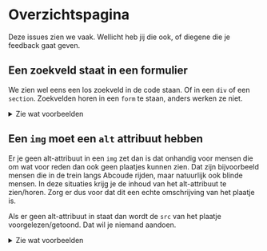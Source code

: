 # Overzichtspagina

Deze issues zien we vaak. Wellicht heb jij die ook, of diegene die je feedback gaat geven.

## Een zoekveld staat in een formulier

We zien wel eens een los zoekveld in de code staan. Of in een `div` of een `section`. Zoekvelden horen in een `form` te staan, anders werken ze niet.

<details>
  <summary>Zie wat voorbeelden</summary>

### Goed
````html
<form action="zoekresultaten.html">
	<label>Zoeken
		<input type="search">
	</label>
	<button>Zoek!</button>
</form>
````

### Niet goed
````
<section>
	<input type="text" placeholder="Zoeken..">
</section>
````
</details>

## Een `img` moet een `alt` attribuut hebben

Er je geen alt-attribuut in een `img` zet dan is dat onhandig voor mensen die om wat voor reden dan ook geen plaatjes kunnen zien. Dat zijn bijvoorbeeld mensen die in de trein langs Abcoude rijden, maar natuurlijk ook blinde mensen. In deze situaties krijg je de inhoud van het alt-attribuut te zien/horen. Zorg er dus voor dat dit een echte omschrijving van het plaatje is. 

Als er geen alt-attribuut in staat dan wordt de `src` van het plaatje voorgelezen/getoond. Dat wil je niemand aandoen.

<details>
  <summary>Zie wat voorbeelden</summary>

### Goed
````html
<img src="naam-van-plaatje-ghjhjlfhulisdfl-1234.png" alt="Foto van een slapende kat">
````

### Soms goed
````html
<img src="naam-van-plaatje-ghjhjlfhulisdfl-1234.png" alt="">
<!-- Als een alt leeg is wordt het plaatje genegeerd door screen readers -->
````

### Niet goed
````
<img src="naam-van-plaatje-ghjhjlfhulisdfl-1234.png">
<!-- Nu wordt de src voorgelezen. Probeer maar. -->
````

## Een heading van een section staat er in, niet er boven

Soms zie ik een heading van een section net vóór de section staan. De heading hoort er in te staan.

<details>
  <summary>Zie wat voorbeelden</summary>

### Goed
````html
<section>
	<h2>De nieuwste verhalen</h2>
	…
</section>
````

### Dus niet
````
<h2>De nieuwste verhalen</h2>
<section>
	…
</section>
````
</details>

## Er mag maar één `h1` op een pagina staan

Over het algemeen is de `h1` de titel van de pagina. Dus op de overzichtspagina zou dat iets kunnen zijn als `<h1>Allemaal hele mooie dezelfde maar toch andere verhalen</h1>`. 

## Elke section heeft een heading

Een section is een thematische groepering van dingen. Zo'n groepering heeft altijd een titel. Bijvoorbeeld *Meest gelezen verhalen*, of *Resultaten van filteren en sorteren*. Soms komt het voor dat je zo'n titel eigenlijk niet visueel nodig hebt. Zet hem in dat geval toch in de HTML, maar verberg hem met CSS.

Dit geldt ook voor een article. Die moet ook altijd een heading.

<details>
  <summary>Zie wat voorbeelden</summary>

### Goed
````html
<section>
	<h2>De nieuwste verhalen</h2>
	<article>
		<h3>Moe</h3>
		…
	</article>
	<article>
		<h3>Wakker</h3>
		…
	</article>
</section>
````

### Niet goed
````
<section>
	<article>
		<h2>Moe</h2>
		…
	</article>
	<article>
		<h2>Wakker</h2>
		…
	</article>
</section>
````